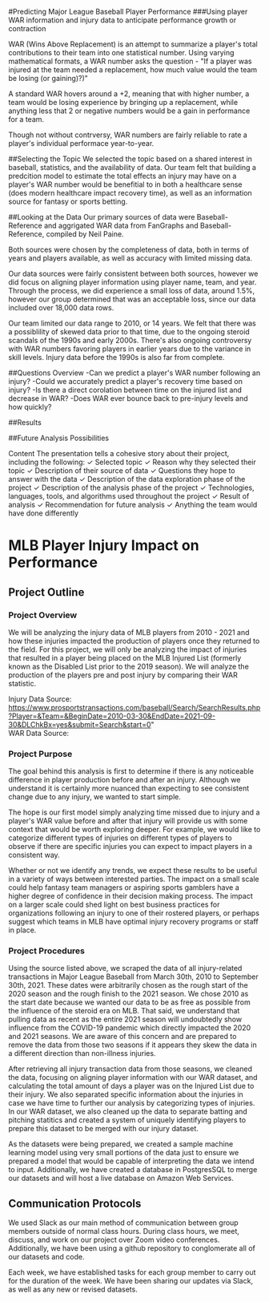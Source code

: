 #Predicting Major League Baseball Player Performance
###Using player WAR information and injury data to anticipate performance growth or contraction

WAR (Wins Above Replacement) is an attempt to summarize a player's total contributions to their team into one statistical number. Using varying mathematical formats, a WAR number asks the question - "If a player was injured at the team needed a replacement, how much value would the team be losing (or gaining)?)" 

A standard WAR hovers around a +2, meaning that with higher number, a team would be losing experience by bringing up a replacement, while anything less that 2 or negative numbers would be a gain in performance for a team.

Though not without contrversy, WAR numbers are fairly reliable to rate a player's individual performace year-to-year. 

##Selecting the Topic
We selected the topic based on a shared interest in baseball, statistics, and the availability of data. Our team felt that building a predcition model to estimate the total effects an injury may have on a player's WAR number would be benefitial to in both a healthcare sense (does modern healthcare impact recovery time), as well as an information source for fantasy or sports betting.


##Looking at the Data
Our primary sources of data were Baseball-Reference and aggrigated WAR data from FanGraphs and Baseball-Reference, compiled by Neil Paine.

Both sources were chosen by the completeness of data, both in terms of years and players available, as well as accuracy with limited missing data.

Our data sources were fairly consistent between both sources, however we did focus on aligning player information using player name, team, and year. Through the process, we did experience a small loss of data, around 1.5%, however our group determined that was an acceptable loss, since our data included over 18,000 data rows.

Our team limited our data range to 2010, or 14 years. We felt that there was a possiblility of skewed data prior to that time, due to the ongoing steroid scandals of the 1990s and early 2000s. There's also ongoing controversy with WAR numbers favoring players in earlier years due to the variance in skill levels. Injury data before the 1990s is also far from complete.


##Questions Overview
-Can we predict a player's WAR number following an injury?
-Could we accurately predict a player's recovery time based on injury?
-Is there a direct corolation between time on the injured list and decrease in WAR?
-Does WAR ever bounce back to pre-injury levels and how quickly?


##Results


##Future Analysis Possibilities


Content 
The presentation tells a cohesive story about their project, including the 
following: 
✓ Selected topic
✓ Reason why they selected their topic
✓ Description of their source of data
✓ Questions they hope to answer with the data
✓ Description of the data exploration phase of the project
✓ Description of the analysis phase of the project
✓ Technologies, languages, tools, and algorithms used throughout the project 
✓ Result of analysis
✓ Recommendation for future analysis
✓ Anything the team would have done differently 






# MLB Player Injury Impact on Performance

## Project Outline
### Project Overview
We will be analyzing the injury data of MLB players from 2010 - 2021 and how these injuries impacted the production of players once they returned to the field. For this project, we will only be analyzing the impact of injuries that resulted in a player being placed on the MLB Injured List (formerly known as the Disabled List prior to the 2019 season). We will analyze the production of the players pre and post injury by comparing their WAR statistic. 

Injury Data Source: https://www.prosportstransactions.com/baseball/Search/SearchResults.php?Player=&Team=&BeginDate=2010-03-30&EndDate=2021-09-30&DLChkBx=yes&submit=Search&start=0"    
WAR Data Source: 

### Project Purpose
The goal behind this analysis is first to determine if there is any noticeable difference in player production before and after an injury. Although we understand it is certainly more nuanced than expecting to see consistent change due to any injury, we wanted to start simple. 

The hope is our first model simply analyzing time missed due to injury and a player's WAR value before and after that injury will provide us with some context that would be worth exploring deeper. For example, we would like to categorize different types of injuries on different types of players to observe if there are specific injuries you can expect to impact players in a consistent way. 

Whether or not we identify any trends, we expect these results to be useful in a variety of ways between interested parties. The impact on a small scale could help fantasy team managers or aspiring sports gamblers have a higher degree of confidence in their decision making process. The impact on a larger scale could shed light on best business practices for organizations following an injury to one of their rostered players, or perhaps suggest which teams in MLB have optimal injury recovery programs or staff in place. 

### Project Procedures
Using the source listed above, we scraped the data of all injury-related transactions in Major League Baseball from March 30th, 2010 to September 30th, 2021. These dates were arbitrarily chosen as the rough start of the 2020 season and the rough finish to the 2021 season. We chose 2010 as the start date because we wanted our data to be as free as possible from the influence of the steroid era on MLB. That said, we understand that pulling data as recent as the entire 2021 season will undoubtedly show influence from the COVID-19 pandemic which directly impacted the 2020 and 2021 seasons. We are aware of this concern and are prepared to remove the data from those two seasons if it appears they skew the data in a different direction than non-illness injuries. 

After retrieving all injury transaction data from those seasons, we cleaned the data, focusing on aligning player information with our WAR dataset, and calculating the total amount of days a player was on the Injured List due to their injury. We also separated specific information about the injuries in case we have time to further our analysis by categorizing types of injuries. In our WAR dataset, we also cleaned up the data to separate batting and pitching statitics and created a system of uniquely identifying players to prepare this dataset to be merged with our injury dataset. 

As the datasets were being prepared, we created a sample machine learning model using very small portions of the data just to ensure we prepared a model that would be capable of interpreting the data we intend to input. Additionally, we have created a database in PostgresSQL to merge our datasets and will host a live database on Amazon Web Services. 


## Communication Protocols
We used Slack as our main method of communication between group members outside of normal class hours. During class hours, we meet, discuss, and work on our project over Zoom video conferences. Additionally, we have been using a github repository to conglomerate all of our datasets and code. 

Each week, we have established tasks for each group member to carry out for the duration of the week. We have been sharing our updates via Slack, as well as any new or revised datasets. 
